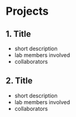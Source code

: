 # Projects

## 1. Title
- short description
- lab members involved
- collaborators

## 2. Title
- short description
- lab members involved
- collaborators